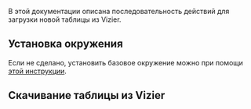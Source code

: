 В этой документации описана последовательность действий для загрузки новой таблицы из Vizier.

## Установка окружения

Если не сделано, установить базовое окружение можно при помощи [этой инструкции](../dev/environment.ru.md).

## Скачивание таблицы из Vizier



